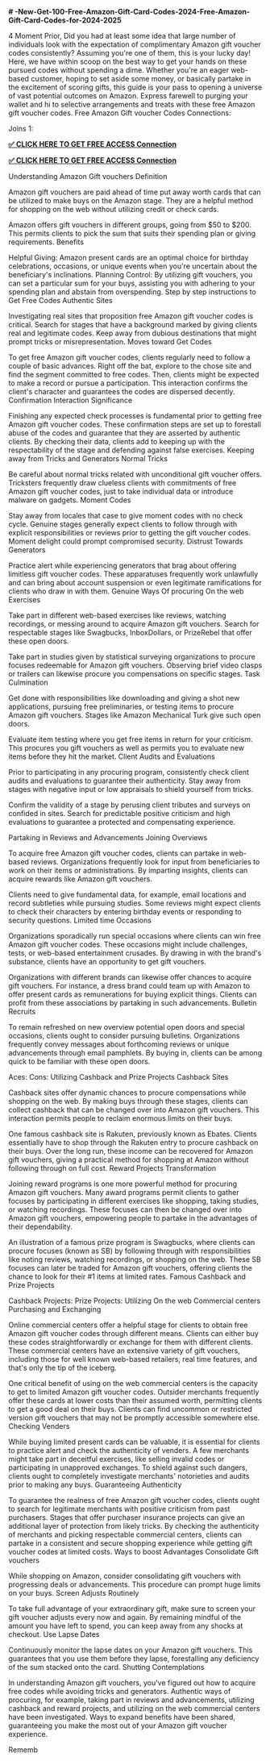 **# -New-Get-100-Free-Amazon-Gift-Card-Codes-2024-Free-Amazon-Gift-Card-Codes-for-2024-2025**

4 Moment Prior, Did you had at least some idea that large number of individuals look with the expectation of complimentary Amazon gift voucher codes consistently? Assuming you're one of them, this is your lucky day! Here, we have within scoop on the best way to get your hands on these pursued codes without spending a dime. Whether you're an eager web-based customer, hoping to set aside some money, or basically partake in the excitement of scoring gifts, this guide is your pass to opening a universe of vast potential outcomes on Amazon. Express farewell to purging your wallet and hi to selective arrangements and treats with these free Amazon gift voucher codes. Free Amazon Gift voucher Codes Connections:

Joins 1:


**[✅ CLICK HERE TO GET FREE ACCESS Connection](https://reurl.cc/V0RgQZ)**

**[✅ CLICK HERE TO GET FREE ACCESS Connection](https://reurl.cc/V0RgQZ)** 



Understanding Amazon Gift vouchers Definition

Amazon gift vouchers are paid ahead of time put away worth cards that can be utilized to make buys on the Amazon stage. They are a helpful method for shopping on the web without utilizing credit or check cards.

Amazon offers gift vouchers in different groups, going from $50 to $200. This permits clients to pick the sum that suits their spending plan or giving requirements. Benefits

Helpful Giving: Amazon present cards are an optimal choice for birthday celebrations, occasions, or unique events when you're uncertain about the beneficiary's inclinations. Planning Control: By utilizing gift vouchers, you can set a particular sum for your buys, assisting you with adhering to your spending plan and abstain from overspending. Step by step instructions to Get Free Codes Authentic Sites

Investigating real sites that proposition free Amazon gift voucher codes is critical. Search for stages that have a background marked by giving clients real and legitimate codes. Keep away from dubious destinations that might prompt tricks or misrepresentation. Moves toward Get Codes

To get free Amazon gift voucher codes, clients regularly need to follow a couple of basic advances. Right off the bat, explore to the chose site and find the segment committed to free codes. Then, clients might be expected to make a record or pursue a participation. This interaction confirms the client's character and guarantees the codes are dispersed decently. Confirmation Interaction Significance

Finishing any expected check processes is fundamental prior to getting free Amazon gift voucher codes. These confirmation steps are set up to forestall abuse of the codes and guarantee that they are asserted by authentic clients. By checking their data, clients add to keeping up with the respectability of the stage and defending against false exercises. Keeping away from Tricks and Generators Normal Tricks

Be careful about normal tricks related with unconditional gift voucher offers. Tricksters frequently draw clueless clients with commitments of free Amazon gift voucher codes, just to take individual data or introduce malware on gadgets. Moment Codes

Stay away from locales that case to give moment codes with no check cycle. Genuine stages generally expect clients to follow through with explicit responsibilities or reviews prior to getting the gift voucher codes. Moment delight could prompt compromised security. Distrust Towards Generators

Practice alert while experiencing generators that brag about offering limitless gift voucher codes. These apparatuses frequently work unlawfully and can bring about account suspension or even legitimate ramifications for clients who draw in with them. Genuine Ways Of procuring On the web Exercises

Take part in different web-based exercises like reviews, watching recordings, or messing around to acquire Amazon gift vouchers. Search for respectable stages like Swagbucks, InboxDollars, or PrizeRebel that offer these open doors.

Take part in studies given by statistical surveying organizations to procure focuses redeemable for Amazon gift vouchers. Observing brief video clasps or trailers can likewise procure you compensations on specific stages. Task Culmination

Get done with responsibilities like downloading and giving a shot new applications, pursuing free preliminaries, or testing items to procure Amazon gift vouchers. Stages like Amazon Mechanical Turk give such open doors.

Evaluate item testing where you get free items in return for your criticism. This procures you gift vouchers as well as permits you to evaluate new items before they hit the market. Client Audits and Evaluations

Prior to participating in any procuring program, consistently check client audits and evaluations to guarantee their authenticity. Stay away from stages with negative input or low appraisals to shield yourself from tricks.

Confirm the validity of a stage by perusing client tributes and surveys on confided in sites. Search for predictable positive criticism and high evaluations to guarantee a protected and compensating experience.

Partaking in Reviews and Advancements Joining Overviews

To acquire free Amazon gift voucher codes, clients can partake in web-based reviews. Organizations frequently look for input from beneficiaries to work on their items or administrations. By imparting insights, clients can acquire rewards like Amazon gift vouchers.

Clients need to give fundamental data, for example, email locations and record subtleties while pursuing studies. Some reviews might expect clients to check their characters by entering birthday events or responding to security questions. Limited time Occasions

Organizations sporadically run special occasions where clients can win free Amazon gift voucher codes. These occasions might include challenges, tests, or web-based entertainment crusades. By drawing in with the brand's substance, clients have an opportunity to get gift vouchers.

Organizations with different brands can likewise offer chances to acquire gift vouchers. For instance, a dress brand could team up with Amazon to offer present cards as remunerations for buying explicit things. Clients can profit from these associations by partaking in such advancements. Bulletin Recruits

To remain refreshed on new overview potential open doors and special occasions, clients ought to consider pursuing bulletins. Organizations frequently convey messages about forthcoming reviews or unique advancements through email pamphlets. By buying in, clients can be among quick to be familiar with these open doors.

Aces: Cons: Utilizing Cashback and Prize Projects Cashback Sites

Cashback sites offer dynamic chances to procure compensations while shopping on the web. By making buys through these stages, clients can collect cashback that can be changed over into Amazon gift vouchers. This interaction permits people to reclaim enormous limits on their buys.

One famous cashback site is Rakuten, previously known as Ebates. Clients essentially have to shop through the Rakuten entry to procure cashback on their buys. Over the long run, these income can be recovered for Amazon gift vouchers, giving a practical method for shopping at Amazon without following through on full cost. Reward Projects Transformation

Joining reward programs is one more powerful method for procuring Amazon gift vouchers. Many award programs permit clients to gather focuses by participating in different exercises like shopping, taking studies, or watching recordings. These focuses can then be changed over into Amazon gift vouchers, empowering people to partake in the advantages of their dependability.

An illustration of a famous prize program is Swagbucks, where clients can procure focuses (known as SB) by following through with responsibilities like noting reviews, watching recordings, or shopping on the web. These SB focuses can later be traded for Amazon gift vouchers, offering clients the chance to look for their #1 items at limited rates. Famous Cashback and Prize Projects

Cashback Projects: Prize Projects: Utilizing On the web Commercial centers Purchasing and Exchanging

Online commercial centers offer a helpful stage for clients to obtain free Amazon gift voucher codes through different means. Clients can either buy these codes straightforwardly or exchange for them with different clients. These commercial centers have an extensive variety of gift vouchers, including those for well known web-based retailers, real time features, and that's only the tip of the iceberg.

One critical benefit of using on the web commercial centers is the capacity to get to limited Amazon gift voucher codes. Outsider merchants frequently offer these cards at lower costs than their assumed worth, permitting clients to get a good deal on their buys. Clients can find uncommon or restricted version gift vouchers that may not be promptly accessible somewhere else. Checking Venders

While buying limited present cards can be valuable, it is essential for clients to practice alert and check the authenticity of venders. A few merchants might take part in deceitful exercises, like selling invalid codes or participating in unapproved exchanges. To shield against such dangers, clients ought to completely investigate merchants' notorieties and audits prior to making any buys. Guaranteeing Authenticity

To guarantee the realness of free Amazon gift voucher codes, clients ought to search for legitimate merchants with positive criticism from past purchasers. Stages that offer purchaser insurance projects can give an additional layer of protection from likely tricks. By checking the authenticity of merchants and picking respectable commercial centers, clients can partake in a consistent and secure shopping experience while getting gift voucher codes at limited costs. Ways to boost Advantages Consolidate Gift vouchers

While shopping on Amazon, consider consolidating gift vouchers with progressing deals or advancements. This procedure can prompt huge limits on your buys. Screen Adjusts Routinely

To take full advantage of your extraordinary gift, make sure to screen your gift voucher adjusts every now and again. By remaining mindful of the amount you have left to spend, you can keep away from any shocks at checkout. Use Lapse Dates

Continuously monitor the lapse dates on your Amazon gift vouchers. This guarantees that you use them before they lapse, forestalling any deficiency of the sum stacked onto the card. Shutting Contemplations

In understanding Amazon gift vouchers, you've figured out how to acquire free codes while avoiding tricks and generators. Authentic ways of procuring, for example, taking part in reviews and advancements, utilizing cashback and reward projects, and utilizing on the web commercial centers have been investigated. Ways to expand benefits have been shared, guaranteeing you make the most out of your Amazon gift voucher experience.

Rememb
